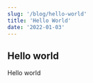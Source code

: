 ```yaml
---
slug: '/blog/hello-world'
title: 'Hello World'
date: '2022-01-03'
---
```


## Hello world

Hello world
